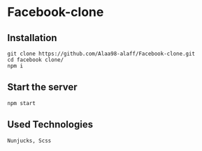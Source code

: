 # Facebook-clone
## Installation
```
git clone https://github.com/Alaa98-alaff/Facebook-clone.git
cd facebook clone/
npm i
```
## Start the server
```
npm start
```
## Used Technologies
``` Nunjucks, Scss ```
